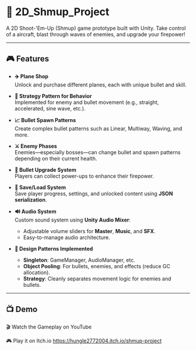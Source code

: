 # 🚀 2D_Shmup_Project

A 2D Shoot-'Em-Up (Shmup) game prototype built with Unity. Take control of a aircraft, blast through waves of enemies, and upgrade your firepower!

---

## 🎮 Features

- **✈️ Plane Shop**  
  Unlock and purchase different planes, each with unique bullet and skill.

- **🧠 Strategy Pattern for Behavior**  
  Implemented for enemy and bullet movement (e.g., straight, accelerated, sine wave, etc.).

- **📈 Bullet Spawn Patterns**  
  Create complex bullet patterns such as Linear, Multiway, Waving, and more.  
  
- **⚔️ Enemy Phases**  
  Enemies—especially bosses—can change bullet and spawn patterns depending on their current health.

- **🔫 Bullet Upgrade System**  
  Players can collect power-ups to enhance their firepower.

- **💾 Save/Load System**  
  Save player progress, settings, and unlocked content using **JSON serialization**.

- **🔊 Audio System**  
  Custom sound system using **Unity Audio Mixer**:  
  - Adjustable volume sliders for **Master**, **Music**, and **SFX**.  
  - Easy-to-manage audio architecture.

- **📐 Design Patterns Implemented**  
  - **Singleton**: GameManager, AudioManager, etc.  
  - **Object Pooling**: For bullets, enemies, and effects (reduce GC allocation).  
  - **Strategy**: Cleanly separates movement logic for enemies and bullets.

---

## 📺 Demo
🎬 Watch the Gameplay on YouTube

🎮 Play it on Itch.io
https://hungle2772004.itch.io/shmup-project





